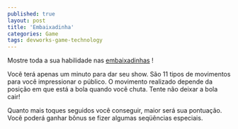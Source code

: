 ```yaml
---
published: true
layout: post
title: 'Embaixadinha'
categories: Game
tags: devworks-game-technology
---
```

Mostre toda a sua habilidade nas <a href="http://www.devworks.com.br/celular/br/embaixadinha.htm" target="_blank">embaixadinhas</a>
!




Você terá apenas um minuto para dar seu show. São 11 tipos de movimentos para você impressionar o público. O movimento realizado depende da posição em que está a bola quando você chuta. Tente não deixar a bola cair! 




Quanto mais toques seguidos você conseguir, maior será sua pontuação. Você poderá ganhar bônus se fizer algumas seqüências especiais.


